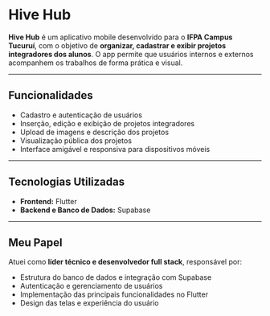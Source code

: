 # Hive Hub

**Hive Hub** é um aplicativo mobile desenvolvido para o **IFPA Campus Tucuruí**, com o objetivo de **organizar, cadastrar e exibir projetos integradores dos alunos**. O app permite que usuários internos e externos acompanhem os trabalhos de forma prática e visual.

---

## Funcionalidades

- Cadastro e autenticação de usuários
- Inserção, edição e exibição de projetos integradores
- Upload de imagens e descrição dos projetos
- Visualização pública dos projetos
- Interface amigável e responsiva para dispositivos móveis

---

## Tecnologias Utilizadas

- **Frontend:** Flutter
- **Backend e Banco de Dados:** Supabase

---

## Meu Papel

Atuei como **líder técnico e desenvolvedor full stack**, responsável por:

- Estrutura do banco de dados e integração com Supabase
- Autenticação e gerenciamento de usuários
- Implementação das principais funcionalidades no Flutter
- Design das telas e experiência do usuário
